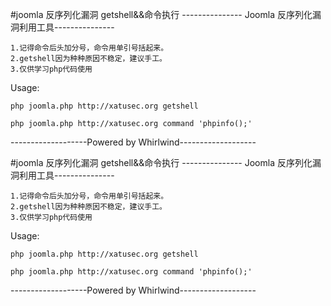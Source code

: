 
#joomla 反序列化漏洞 getshell&amp;&amp;命令执行
--------------- Joomla 反序列化漏洞利用工具---------------

    1.记得命令后头加分号，命令用单引号括起来。       
    2.getshell因为种种原因不稳定，建议手工。          
    3.仅供学习php代码使用         

Usage:

`
php joomla.php http://xatusec.org getshell
`

`
php joomla.php http://xatusec.org command 'phpinfo();'
`

-------------------Powered by Whirlwind-------------------

#joomla 反序列化漏洞 getshell&amp;&amp;命令执行
--------------- Joomla 反序列化漏洞利用工具---------------

    1.记得命令后头加分号，命令用单引号括起来。       
    2.getshell因为种种原因不稳定，建议手工。          
    3.仅供学习php代码使用         

Usage:

`
php joomla.php http://xatusec.org getshell
`

`
php joomla.php http://xatusec.org command 'phpinfo();'
`

-------------------Powered by Whirlwind-------------------
